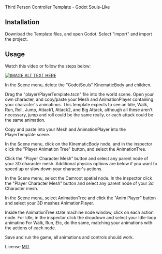 Third Person Controller Template - Godot Souls-Like

## Installation

Download the Template files, and open Godot.
Select "Import" and import the project. 


## Usage
Watch this video or follow the steps below:

[![IMAGE ALT TEXT HERE](https://img.youtube.com/vi/YOUTUBE_VIDEO_ID_HERE/0.jpg)](https://youtu.be/GQ96m3ZBLY0)


In the Scene menu, delete the "GodotSouls" KinematicBody and children.

Drag the "player\PlayerTemplate.tscn" file into the world scene. 
Open your own character, and copy/paste your Mesh and AnimationPlayer containing your character's animatinos. This template expects to see an Idle, Walk, Run, Roll, Jump, Attack1, Attack2, and Big Attack, although all these aren't necessary, jump and roll could be the same really, or each attack could be the same animation. 

Copy and paste into your Mesh and AnimationPlayer into the PlayerTemplate scene.

In the Scene menu, click on the KinematicBody node, and in the inspector click the "Player Animation Tree" button, and select the AnimationTree. 

Click the "Player Character Mesh" button and select any parent node of your 3D character mesh. Additional physics options are below if you want to speed up or slow down your character's actions.

In the Scene menu, select the Camroot spatial node. In the inspector click the "Player Character Mesh" button and select any parent node of your 3d Character mesh. 

In the Scene menu, select AnimationTree and click the "Anim Player" button and select your 3D meshes AnimationPlayer.

Inside the AnimationTree state machine node window, click on each action node.
For Idle, in the inspector click the dropdown and select your Idle-loop animatino
For Walk, Run, Etc, do the same, matching your animations with the actions of each node.

Save and run the game, all animations and controls should work.

License
[MIT](https://choosealicense.com/licenses/mit/)
